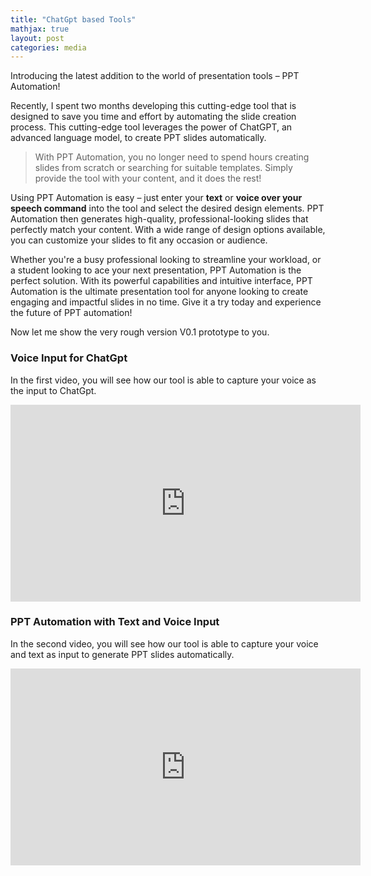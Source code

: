 ```yaml
---
title: "ChatGpt based Tools"
mathjax: true
layout: post
categories: media
---
```


Introducing the latest addition to the world of presentation tools – PPT Automation! 

Recently, I spent two months developing this cutting-edge tool that is designed to save you time and effort by automating the slide creation process. 
This cutting-edge tool leverages the power of ChatGPT, an advanced language model, to create PPT slides automatically.
> With PPT Automation, you no longer need to spend hours creating slides from scratch or searching for suitable templates. 
> Simply provide the tool with your content, and it does the rest!


Using PPT Automation is easy – just enter your **text** or **voice over your speech command** into the tool and select the desired design elements. 
PPT Automation then generates high-quality, professional-looking slides that perfectly match your content. 
With a wide range of design options available, you can customize your slides to fit any occasion or audience.

Whether you're a busy professional looking to streamline your workload, or a student looking to ace your next presentation, 
PPT Automation is the perfect solution. With its powerful capabilities and intuitive interface, 
PPT Automation is the ultimate presentation tool for anyone looking to create engaging and impactful slides in no time. 
Give it a try today and experience the future of PPT automation!

Now let me show the very rough version V0.1 prototype to you. 
### Voice Input for ChatGpt
In the first video, you will see how our tool is able to capture your voice as the input to ChatGpt.
<iframe width="560" height="315" src="https://www.youtube.com/embed/6u2cRKU7AGI" title="YouTube video player" frameborder="0" allow="accelerometer; autoplay; clipboard-write; encrypted-media; gyroscope; picture-in-picture; web-share" allowfullscreen></iframe>

### PPT Automation with Text and Voice Input
In the second video, you will see how our tool is able to capture your voice and text as input to generate PPT slides automatically.
<iframe width="560" height="315" src="https://www.youtube.com/embed/kQdk81EawQw" title="YouTube video player" frameborder="0" allow="accelerometer; autoplay; clipboard-write; encrypted-media; gyroscope; picture-in-picture; web-share" allowfullscreen></iframe>

